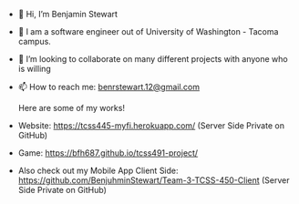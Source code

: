 - 👋 Hi, I’m Benjamin Stewart
- 👀 I am a software engineer out of University of Washington - Tacoma campus.
- 💞️ I’m looking to collaborate on many different projects with anyone who is willing
- 📫 How to reach me: benrstewart.12@gmail.com

  Here are some of my works!

- Website: https://tcss445-myfi.herokuapp.com/
  (Server Side Private on GitHub)

- Game: https://bfh687.github.io/tcss491-project/

- Also check out my Mobile App Client Side: https://github.com/BenjuhminStewart/Team-3-TCSS-450-Client
  (Server Side Private on GitHub)

<!---
BenjuhminStewart/BenjuhminStewart is a ✨ special ✨ repository because its `README.md` (this file) appears on your GitHub profile.
You can click the Preview link to take a look at your changes.
--->


